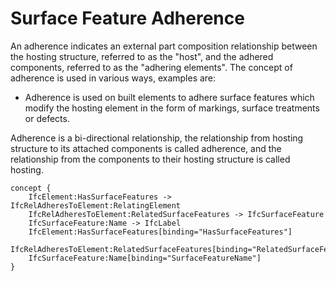 Surface Feature Adherence
=========================

An adherence indicates an external part composition relationship between the hosting structure, referred to as the "host", and the adhered components, referred to as the "adhering elements". The concept of adherence is used in various ways, examples are:

- Adherence is used on built elements to adhere surface features which modify the hosting element in the form of markings, surface treatments or defects.

Adherence is a bi-directional relationship, the relationship from hosting structure to its attached components is called adherence, and the relationship from the components to their hosting structure is called hosting.

```
concept {
    IfcElement:HasSurfaceFeatures -> IfcRelAdheresToElement:RelatingElement
    IfcRelAdheresToElement:RelatedSurfaceFeatures -> IfcSurfaceFeature
    IfcSurfaceFeature:Name -> IfcLabel
    IfcElement:HasSurfaceFeatures[binding="HasSurfaceFeatures"]
    IfcRelAdheresToElement:RelatedSurfaceFeatures[binding="RelatedSurfaceFeatures"]
    IfcSurfaceFeature:Name[binding="SurfaceFeatureName"]
}
```
